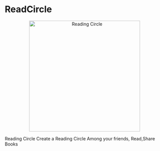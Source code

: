 # ReadCircle

<p align="center">
  <img src="https://www.flaticon.com/free-icon/library_7251570" width="350" title="Reading Circle">
</p>


Reading Circle 
Create a Reading Circle Among your friends, Read,Share Books
